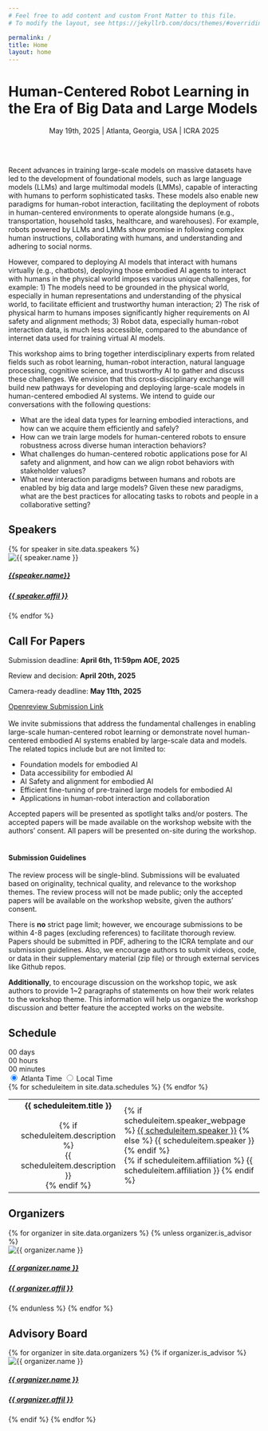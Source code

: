 ```yaml
---
# Feel free to add content and custom Front Matter to this file.
# To modify the layout, see https://jekyllrb.com/docs/themes/#overriding-theme-defaults

permalink: /
title: Home
layout: home
---
```


<h1 class="page-heading">Human-Centered Robot Learning in the Era of Big Data and Large Models</h1>

<p class="workshop-location" align="center">
    May 19th, 2025 | Atlanta, Georgia, USA | ICRA 2025
</p>
<!-- <p align="center">
    <a href="">[Live Stream Link]</a>
</p> -->


<!-- <video autoplay muted loop style="object-fit: cover; height: 320px; width: 100%; border-radius: 8px; box-shadow: 0 4px 8px rgba(0,0,0,0.2);">
    <source src="assets/img/teaser_video.mp4" type="video/mp4">
    Your browser does not support the video tag.
</video> -->

<br>
<br>

Recent advances in training large-scale models on massive datasets have led to the development of foundational models, such as large language models (LLMs) and large multimodal models (LMMs), capable of interacting with humans to perform sophisticated tasks. These models also enable new paradigms for human-robot interaction, facilitating the deployment of robots in human-centered environments to operate alongside humans (e.g., transportation, household tasks, healthcare, and warehouses). For example, robots powered by LLMs and LMMs show promise in following complex human instructions, collaborating with humans, and understanding and adhering to social norms.

However, compared to deploying AI models that interact with humans virtually (e.g., chatbots), deploying those embodied AI agents to interact with humans in the physical world imposes various unique challenges, for example: 1) The models need to be grounded in the physical world, especially in human representations and understanding of the physical world, to facilitate efficient and trustworthy human interaction; 2) The risk of physical harm to humans imposes significantly higher requirements on AI safety and alignment methods; 3) Robot data, especially human-robot interaction data, is much less accessible, compared to the abundance of internet data used for training virtual AI models. 

This workshop aims to bring together interdisciplinary experts from related fields such as robot learning, human-robot interaction, natural language processing, cognitive science, and trustworthy AI to gather and discuss these challenges. We envision that this cross-disciplinary exchange will build new pathways for developing and deploying large-scale models in human-centered embodied AI systems.
We intend to guide our conversations with the following questions:
<ul>
    <li>What are the ideal data types for learning embodied interactions, and how can we acquire them efficiently and safely?</li>
    <li>How can we train large models for human-centered robots to ensure robustness across diverse human interaction behaviors?</li>
    <li>What challenges do human-centered robotic applications pose for AI safety and alignment, and how can we align robot behaviors with stakeholder values?</li>
    <li>What new interaction paradigms between humans and robots are enabled by big data and large models? Given these new paradigms, what are the best practices for allocating tasks to robots and people in a collaborative setting?</li>
</ul>

<!-- ![](assets/img/banner.jpg) -->



<section id="speakers">
    <h2 class="mb-4">Speakers</h2>
    <div class="row">
        {% for speaker in site.data.speakers %}
        <div class="col-lg-3 col-md-4 mb-3">
            <div class="card h-100">
                <div class="card-img-container mx-auto">
                    <img src="{{ site.baseurl | append: '/assets/img/speakers/' | append: speaker.img }}" class="card-img-top rounded-img mx-auto" alt="{{ speaker.name }}">
                </div>
                <div class="card-body">
                    <h5 class="card-title  text-center"><a href="{{ speaker.webpage }}"> {{speaker.name}} </a></h5>
                    <h5 class="card-title  text-center">
                    <a href="{{ speaker.affil_link }}">{{ speaker.affil }}</a></h5>
                    <!-- <p class="card-text">{{ speaker.bio }}</p> -->
                </div>
            </div>
        </div>
        {% endfor %}
    </div>
</section>

<!-- Call for Papers -->

<section id="papers">
    <h2 class="mb-3">Call For Papers</h2>
    <p>Submission deadline: <b>April 6th, 11:59pm AOE, 2025</b></p>
    <p>Review and decision: <b>April 20th, 2025</b></p>
    <p>Camera-ready deadline: <b>May 11th, 2025</b></p>
    <div class="submission-box">
    <a href="https://openreview.net/group?id=IEEE.org/ICRA/2025/Workshop/Human-Centered_Robot_Learning">Openreview Submission Link</a>
    </div>
    <br>
     We invite submissions that address the fundamental challenges in enabling large-scale human-centered robot learning or demonstrate novel human-centered embodied AI systems enabled by large-scale data and models. The related topics include but are not limited to:
    <ul>
        <li>Foundation models for embodied AI</li>
        <li>Data accessibility for embodied AI</li>
        <li>AI Safety and alignment for embodied AI</li>
        <li>Efficient fine-tuning of pre-trained large models for embodied AI</li>
        <li>Applications in human-robot interaction and collaboration</li>
    </ul>
    Accepted papers will be presented as spotlight talks and/or posters. The accepted papers will be made available on the workshop website with the authors’ consent. All papers will be presented on-site during the workshop.
    <br>
    <br>
    <h4 class="mb-3">Submission Guidelines</h4>
    <p>The review process will be single-blind. Submissions will be evaluated based on originality, technical quality, and relevance to
    the workshop themes. The review process will not be made public; only the accepted papers will be available on the workshop 
    website, given the authors’ consent.</p>
    <p>There is <b>no</b> strict page limit; however, we encourage submissions to be within 4-8 pages (excluding references) to 
    facilitate thorough review. Papers should be submitted in PDF, adhering to the ICRA template and our submission guidelines. Also, we encourage authors to submit videos, code, or data in their supplementary material (zip file) or through external services like Github repos.</p>
    <p><b>Additionally</b>, to encourage discussion on the workshop topic, we ask authors to provide 1~2 paragraphs of statements on how their work relates to the workshop theme. This information will help us organize the workshop discussion and better feature the accepted works on the website.</p>
    
</section>


<section id="schedules">
    <h2 class="mb-3">Schedule</h2>
    <!-- Schedule -->
    <!-- Comment out the following line and uncomment it if there is urgent notice about schedule.  -->
    <!-- <p class="highlight">Important notice.</p> -->
    <div class="countdown-container">
    <div class="time-box">
        <span id="days" class="time-number">00</span>
        <span class="time-label">days</span>
    </div>
    <div class="time-box">
        <span id="hours" class="time-number">00</span>
        <span class="time-label">hours</span>
    </div>
    <div class="time-box">
        <span id="minutes" class="time-number">00</span>
        <span class="time-label">minutes</span>
    </div>
    </div>
    <div id="real-time-clock">
    </div>
    <div class = "post-content">
        <div id="timezone-buttons">
        <input type="radio" id="tokyo-time-btn" name="timezone" class="timezone-radio" onclick="selectTokyoTime()" checked>
        <label for="tokyo-time-btn" class="timezone-label">Atlanta Time</label>
        <input type="radio" id="local-time-btn" onclick="selectLocalTime()" name="timezone" class="timezone-radio">
        <label for="local-time-btn" class="timezone-label">Local Time</label>
        <div id="slider"></div>
    </div>
    <table>
        {% for scheduleitem in site.data.schedules %}
        <tr class="schedule-row" data-event-time="{{ scheduleitem.time }}">
            <td class="time-cell" data-tokyo-time="{{ scheduleitem.time }}">
                <!-- Initially shows Tokyo time; will be updated by JavaScript -->
                <p align="center">
                <!-- {{ scheduleitem.time }} -->
                    <div align="center" class="time-display"></div>
                    <div align="center" class="timezone-info"></div>
                </p>
            </td>
            <td align="center">
                <div class="col-xs-12">
                    <b>{{ scheduleitem.title }}</b>
                </div>
                <br>
                {% if scheduleitem.description %}
                <div class="col-xs-12" align="center">
                    {{ scheduleitem.description }}
                </div>
                {% endif %}
            </td>
            <td>
                <div class="people-name text-center">
                    <!-- scheduleitem name (link to webpage if provided) -->
                    {% if scheduleitem.speaker_webpage %}
                        <a href="{{ scheduleitem.speaker_webpage }}" target="_blank">{{ scheduleitem.speaker }}</a>
                    {% else %}
                        {{ scheduleitem.speaker }}
                    {% endif %}
                    <br>
                    <!-- scheduleitem affiliation (if provided) -->
                    {% if scheduleitem.affiliation %}
                        {{ scheduleitem.affiliation }}
                    {% endif %}
                </div>
            </td>
        </tr>
        {% endfor %}
    </table>
    </div>
</section>

<!-- Force time display in the table -->
<script>
    selectTokyoTime();
    updateScheduleStyles();
</script>

<!-- <section id="workshop-location" class="mt-5">
    <h2 class="mb-3">Workshop Location</h2>
    <div class="row">
        <div class="col-lg-12 col-md-12 mx-auto">
            <img src="assets/img/workshop_location.jpg" alt="Workshop Location" class="img-fluid">
        </div>
    </div>
</section> -->

<!-- Organizers Section -->
<section id="organizers" class="mt-5">
    <h2 class="mb-3">Organizers</h2>
    <div class="row">
        {% for organizer in site.data.organizers %}
            {% unless organizer.is_advisor %}
                <div class="col-lg-2 col-md-4 col-sm-6 mb-4">
                    <div class="card h-100">
                        <div class="card-img-container mx-auto">
                            <img src="{{ site.baseurl | append: '/assets/img/organizers/' | append: organizer.img }}" class="card-img-top rounded-img mx-auto" alt="{{ organizer.name }}">
                        </div>
                        <div class="card-body">
                            <h5 class="card-title text-center">
                                <a href="{{ organizer.webpage }}">{{ organizer.name }}</a>
                            </h5>
                            <h5 class="card-title text-center">
                                <a href="{{ organizer.affil_link }}">{{ organizer.affil }}</a>
                            </h5>
                        </div>
                    </div>
                </div>
            {% endunless %}
        {% endfor %}
    </div>
</section>

<!-- Organizers Section -->
<section id="organizers" class="mt-5">
    <h2 class="mb-3">Advisory Board</h2>
    <div class="row">
        {% for organizer in site.data.organizers %}
            {% if organizer.is_advisor %}
                <div class="col-lg-2 col-md-4 col-sm-6 mb-4">
                    <div class="card h-100">
                        <div class="card-img-container mx-auto">
                            <img src="{{ site.baseurl | append: '/assets/img/organizers/' | append: organizer.img }}" class="card-img-top rounded-img mx-auto" alt="{{ organizer.name }}">
                        </div>
                        <div class="card-body">
                            <h5 class="card-title text-center">
                                <a href="{{ organizer.webpage }}">{{ organizer.name }}</a>
                            </h5>
                            <h5 class="card-title text-center">
                                <a href="{{ organizer.affil_link }}">{{ organizer.affil }}</a>
                            </h5>
                        </div>
                    </div>
                </div>
            {% endif %}
        {% endfor %}
    </div>
</section>
